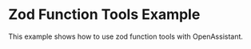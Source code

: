 # Zod Function Tools Example

This example shows how to use zod function tools with OpenAssistant.




